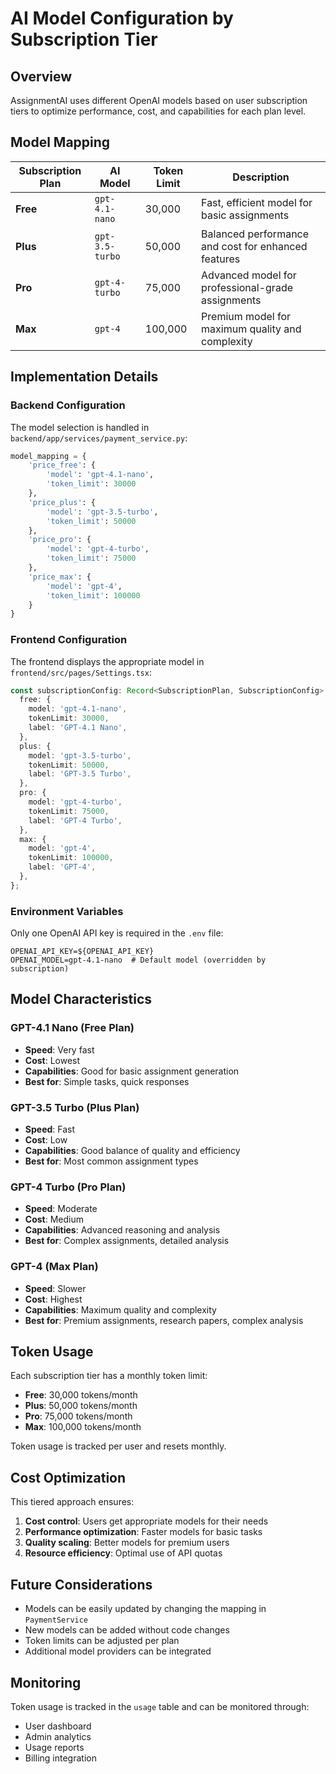 # AI Model Configuration by Subscription Tier

## Overview

AssignmentAI uses different OpenAI models based on user subscription tiers to optimize performance, cost, and capabilities for each plan level.

## Model Mapping

| Subscription Plan | AI Model        | Token Limit | Description                                         |
| ----------------- | --------------- | ----------- | --------------------------------------------------- |
| **Free**          | `gpt-4.1-nano`  | 30,000      | Fast, efficient model for basic assignments         |
| **Plus**          | `gpt-3.5-turbo` | 50,000      | Balanced performance and cost for enhanced features |
| **Pro**           | `gpt-4-turbo`   | 75,000      | Advanced model for professional-grade assignments   |
| **Max**           | `gpt-4`         | 100,000     | Premium model for maximum quality and complexity    |

## Implementation Details

### Backend Configuration

The model selection is handled in `backend/app/services/payment_service.py`:

```python
model_mapping = {
    'price_free': {
        'model': 'gpt-4.1-nano',
        'token_limit': 30000
    },
    'price_plus': {
        'model': 'gpt-3.5-turbo',
        'token_limit': 50000
    },
    'price_pro': {
        'model': 'gpt-4-turbo',
        'token_limit': 75000
    },
    'price_max': {
        'model': 'gpt-4',
        'token_limit': 100000
    }
}
```

### Frontend Configuration

The frontend displays the appropriate model in `frontend/src/pages/Settings.tsx`:

```typescript
const subscriptionConfig: Record<SubscriptionPlan, SubscriptionConfig> = {
  free: {
    model: 'gpt-4.1-nano',
    tokenLimit: 30000,
    label: 'GPT-4.1 Nano',
  },
  plus: {
    model: 'gpt-3.5-turbo',
    tokenLimit: 50000,
    label: 'GPT-3.5 Turbo',
  },
  pro: {
    model: 'gpt-4-turbo',
    tokenLimit: 75000,
    label: 'GPT-4 Turbo',
  },
  max: {
    model: 'gpt-4',
    tokenLimit: 100000,
    label: 'GPT-4',
  },
};
```

### Environment Variables

Only one OpenAI API key is required in the `.env` file:

```env
OPENAI_API_KEY=${OPENAI_API_KEY}
OPENAI_MODEL=gpt-4.1-nano  # Default model (overridden by subscription)
```

## Model Characteristics

### GPT-4.1 Nano (Free Plan)

- **Speed**: Very fast
- **Cost**: Lowest
- **Capabilities**: Good for basic assignment generation
- **Best for**: Simple tasks, quick responses

### GPT-3.5 Turbo (Plus Plan)

- **Speed**: Fast
- **Cost**: Low
- **Capabilities**: Good balance of quality and efficiency
- **Best for**: Most common assignment types

### GPT-4 Turbo (Pro Plan)

- **Speed**: Moderate
- **Cost**: Medium
- **Capabilities**: Advanced reasoning and analysis
- **Best for**: Complex assignments, detailed analysis

### GPT-4 (Max Plan)

- **Speed**: Slower
- **Cost**: Highest
- **Capabilities**: Maximum quality and complexity
- **Best for**: Premium assignments, research papers, complex analysis

## Token Usage

Each subscription tier has a monthly token limit:

- **Free**: 30,000 tokens/month
- **Plus**: 50,000 tokens/month
- **Pro**: 75,000 tokens/month
- **Max**: 100,000 tokens/month

Token usage is tracked per user and resets monthly.

## Cost Optimization

This tiered approach ensures:

1. **Cost control**: Users get appropriate models for their needs
2. **Performance optimization**: Faster models for basic tasks
3. **Quality scaling**: Better models for premium users
4. **Resource efficiency**: Optimal use of API quotas

## Future Considerations

- Models can be easily updated by changing the mapping in `PaymentService`
- New models can be added without code changes
- Token limits can be adjusted per plan
- Additional model providers can be integrated

## Monitoring

Token usage is tracked in the `usage` table and can be monitored through:

- User dashboard
- Admin analytics
- Usage reports
- Billing integration
